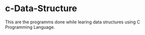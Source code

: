 # c-Data-Structure
This are the programms done while learing data structures using C Programming Language.
